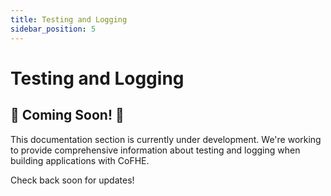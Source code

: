 ```yaml
---
title: Testing and Logging
sidebar_position: 5
---
```


# Testing and Logging

## 🚧 Coming Soon! 🚧

This documentation section is currently under development. We're working to provide comprehensive information about testing and logging when building applications with CoFHE.

Check back soon for updates!
